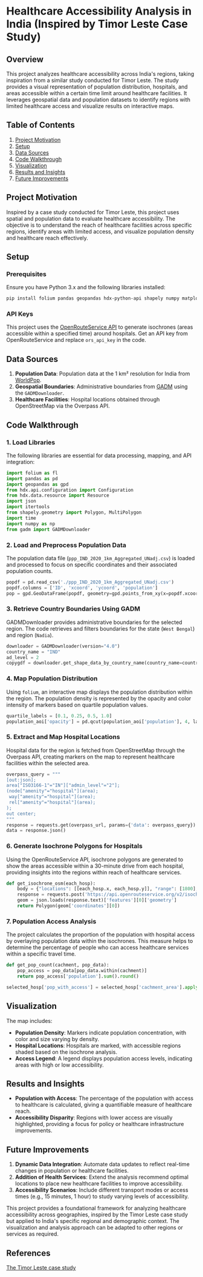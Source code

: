 # Healthcare Accessibility Analysis in India (Inspired by Timor Leste Case Study)

## Overview

This project analyzes healthcare accessibility across India's regions, taking inspiration from a similar study conducted for Timor Leste. The study provides a visual representation of population distribution, hospitals, and areas accessible within a certain time limit around healthcare facilities. It leverages geospatial data and population datasets to identify regions with limited healthcare access and visualize results on interactive maps.

## Table of Contents

1. [Project Motivation](#project-motivation)
2. [Setup](#setup)
3. [Data Sources](#data-sources)
4. [Code Walkthrough](#code-walkthrough)
5. [Visualization](#visualization)
6. [Results and Insights](#results-and-insights)
7. [Future Improvements](#future-improvements)

## Project Motivation

Inspired by a case study conducted for Timor Leste, this project uses spatial and population data to evaluate healthcare accessibility. The objective is to understand the reach of healthcare facilities across specific regions, identify areas with limited access, and visualize population density and healthcare reach effectively.

## Setup

### Prerequisites

Ensure you have Python 3.x and the following libraries installed:

```bash
pip install folium pandas geopandas hdx-python-api shapely numpy matplotlib gadm
```

### API Keys

This project uses the [OpenRouteService API](https://openrouteservice.org/) to generate isochrones (areas accessible within a specified time) around hospitals. Get an API key from OpenRouteService and replace `ors_api_key` in the code.

## Data Sources

1. **Population Data**: Population data at the 1 km² resolution for India from [WorldPop](https://www.worldpop.org/).
2. **Geospatial Boundaries**: Administrative boundaries from [GADM](https://gadm.org/) using the `GADMDownloader`.
3. **Healthcare Facilities**: Hospital locations obtained through OpenStreetMap via the Overpass API.

## Code Walkthrough

### 1. Load Libraries

The following libraries are essential for data processing, mapping, and API integration:

```python
import folium as fl
import pandas as pd
import geopandas as gpd
from hdx.api.configuration import Configuration
from hdx.data.resource import Resource
import json
import itertools
from shapely.geometry import Polygon, MultiPolygon
import time
import numpy as np
from gadm import GADMDownloader
```

### 2. Load and Preprocess Population Data

The population data file (`ppp_IND_2020_1km_Aggregated_UNadj.csv`) is loaded and processed to focus on specific coordinates and their associated population counts.

```python
popdf = pd.read_csv('./ppp_IND_2020_1km_Aggregated_UNadj.csv')
popdf.columns = ['ID', 'xcoord', 'ycoord', 'population']
pop = gpd.GeoDataFrame(popdf, geometry=gpd.points_from_xy(x=popdf.xcoord, y=popdf.ycoord))
```

### 3. Retrieve Country Boundaries Using GADM

GADMDownloader provides administrative boundaries for the selected region. The code retrieves and filters boundaries for the state (`West Bengal`) and region (`Nadia`).

```python
downloader = GADMDownloader(version="4.0")
country_name = "IND"
ad_level = 2
copygdf = downloader.get_shape_data_by_country_name(country_name=country_name, ad_level=ad_level)
```

### 4. Map Population Distribution

Using `folium`, an interactive map displays the population distribution within the region. The population density is represented by the opacity and color intensity of markers based on quartile population values.

```python
quartile_labels = [0.1, 0.25, 0.5, 1.0]
population_aoi['opacity'] = pd.qcut(population_aoi['population'], 4, labels=quartile_labels)
```

### 5. Extract and Map Hospital Locations

Hospital data for the region is fetched from OpenStreetMap through the Overpass API, creating markers on the map to represent healthcare facilities within the selected area.

```python
overpass_query = """
[out:json];
area["ISO3166-1"="IN"]["admin_level"="2"];
(node["amenity"="hospital"](area);
 way["amenity"="hospital"](area);
 rel["amenity"="hospital"](area);
);
out center;
"""
response = requests.get(overpass_url, params={'data': overpass_query})
data = response.json()
```

### 6. Generate Isochrone Polygons for Hospitals

Using the OpenRouteService API, isochrone polygons are generated to show the areas accessible within a 30-minute drive from each hospital, providing insights into the regions within reach of healthcare services.

```python
def get_isochrone_osm(each_hosp):
    body = {"locations": [[each_hosp.x, each_hosp.y]], "range": [1800], "range_type": 'time'}
    response = requests.post('https://api.openrouteservice.org/v2/isochrones/driving-car', json=body, headers=headers)
    geom = json.loads(response.text)['features'][0]['geometry']
    return Polygon(geom['coordinates'][0])
```

### 7. Population Access Analysis

The project calculates the proportion of the population with hospital access by overlaying population data within the isochrones. This measure helps to determine the percentage of people who can access healthcare services within a specific travel time.

```python
def get_pop_count(cachment, pop_data):
    pop_access = pop_data[pop_data.within(cachment)]
    return pop_access['population'].sum().round()

selected_hosp['pop_with_access'] = selected_hosp['cachment_area'].apply(get_pop_count, pop_data=population_aoi)
```

## Visualization

The map includes:

- **Population Density**: Markers indicate population concentration, with color and size varying by density.
- **Hospital Locations**: Hospitals are marked, with accessible regions shaded based on the isochrone analysis.
- **Access Legend**: A legend displays population access levels, indicating areas with high or low accessibility.

## Results and Insights

- **Population with Access**: The percentage of the population with access to healthcare is calculated, giving a quantifiable measure of healthcare reach.
- **Accessibility Disparity**: Regions with lower access are visually highlighted, providing a focus for policy or healthcare infrastructure improvements.

## Future Improvements

1. **Dynamic Data Integration**: Automate data updates to reflect real-time changes in population or healthcare facilities.
2. **Addition of Health Services**: Extend the analysis recommend optimal locations to place new healthcare facilities to improve accessibility.
3. **Accessibility Scenarios**: Include different transport modes or access times (e.g., 15 minutes, 1 hour) to study varying levels of accessibility.

This project provides a foundational framework for analyzing healthcare accessibility across geographies, inspired by the Timor Leste case study but applied to India's specific regional and demographic context. The visualization and analysis approach can be adapted to other regions or services as required.

## References

[The Timor Leste case study](https://medium.com/towards-data-science/an-open-data-driven-approach-to-optimising-healthcare-facility-locations-using-python-397b3ce38185?sk=9b9ab370d93fb60929511dea42be000d)
